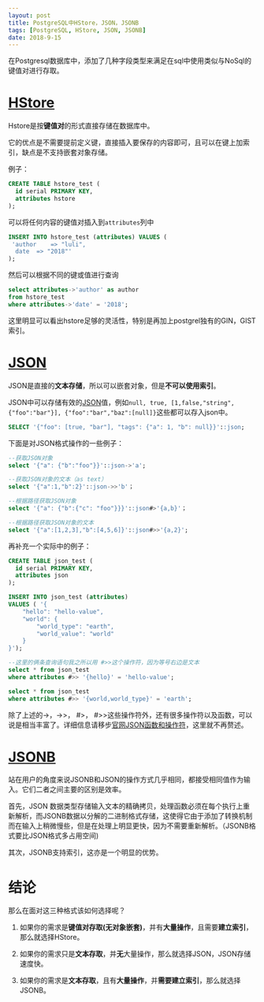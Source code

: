 ```yaml
---
layout: post
title: PostgreSQL中HStore，JSON，JSONB
tags: [PostgreSQL, HStore, JSON, JSONB]
date: 2018-9-15
---
```



在Postgresql数据库中，添加了几种字段类型来满足在sql中使用类似与NoSql的键值对进行存取。

# [HStore](https://www.postgresql.org/docs/9.3/static/hstore.html)

Hstore是按**键值对**的形式直接存储在数据库中。

它的优点是不需要提前定义键，直接插入要保存的内容即可，且可以在键上加索引，缺点是不支持嵌套对象存储。

例子：

``` sql
CREATE TABLE hstore_test (
  id serial PRIMARY KEY,
  attributes hstore
);
```

可以将任何内容的键值对插入到`attributes`列中

``` sql
INSERT INTO hstore_test (attributes) VALUES (
 'author    => "luli",
  date  => "2018"'
);
```

然后可以根据不同的键或值进行查询

``` sql
select attributes->'author' as author 
from hstore_test 
where attributes->'date' = '2018'; 
```

这里明显可以看出hstore足够的灵活性，特别是再加上postgrel独有的GIN，GIST索引。

# [JSON](https://www.postgresql.org/docs/9.6/static/datatype-json.html)

JSON是直接的**文本存储**，所以可以嵌套对象，但是**不可以使用索引**。

JSON中可以存储有效的[JSON](http://json.org/)值，例如``null, true, [1,false,"string",{"foo":"bar"}], {"foo":"bar","baz":[null]}``这些都可以存入json中。

``` sql
SELECT '{"foo": [true, "bar"], "tags": {"a": 1, "b": null}}'::json;
```

下面是对JSON格式操作的一些例子：

``` sql
--获取JSON对象
select '{"a": {"b":"foo"}}'::json->'a';

--获取JSON对象的文本（as text）
select '{"a":1,"b":2}'::json->>'b'；

--根据路径获取JSON对象
select '{"a": {"b":{"c": "foo"}}}'::json#>'{a,b}'；

--根据路径获取JSON对象的文本
select '{"a":[1,2,3],"b":[4,5,6]}'::json#>>'{a,2}';
```

再补充一个实际中的例子：

``` sql
CREATE TABLE json_test (
  id serial PRIMARY KEY,
  attributes json
);

INSERT INTO json_test (attributes) 
VALUES ( '{
    "hello": "hello-value",
    "world": {
        "world_type": "earth",
        "world_value": "world"
    }
}');

--这里的俩条查询语句我之所以用 #>>这个操作符，因为等号右边是文本
select * from json_test
where attributes #>> '{hello}' = 'hello-value';

select * from json_test 
where attributes #>> '{world,world_type}' = 'earth';
```

除了上述的->，->>， #>， #>>这些操作符外，还有很多操作符以及函数，可以说是相当丰富了。详细信息请移步[官网JSON函数和操作符](https://www.postgresql.org/docs/current/static/functions-json.html)，这里就不再赘述。

# [JSONB](https://www.postgresql.org/docs/9.6/static/datatype-json.html)

站在用户的角度来说JSONB和JSON的操作方式几乎相同，都接受相同值作为输入。它们二者之间主要的区别是效率。

首先，JSON 数据类型存储输入文本的精确拷贝，处理函数必须在每个执行上重新解析，而JSONB数据以分解的二进制格式存储，这使得它由于添加了转换机制而在输入上稍微慢些，但是在处理上明显更快，因为不需要重新解析。（JSONB格式要比JSON格式多占用空间)

其次，JSONB支持索引，这亦是一个明显的优势。

# 结论

那么在面对这三种格式该如何选择呢？

1. 如果你的需求是**键值对存取(无对象嵌套)**，并有**大量操作**，且需要**建立索引**，那么就选择HStore。

2. 如果你的需求只是**文本存取**，并**无**大量操作，那么就选择JSON，JSON存储速度快。

3. 如果你的需求是**文本存取**，且有**大量操作**，并**需要建立索引**，那么就选择JSONB。
